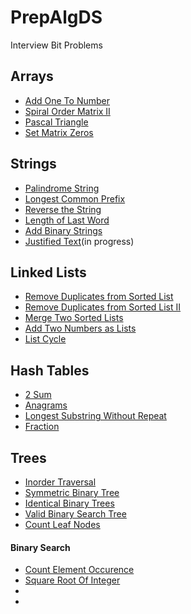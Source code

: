 # PrepAlgDS

Interview Bit Problems

## Arrays
- [Add One To Number](https://github.com/DeekshaPrabhakar/PrepAlgDS/blob/master/PrepAlgDS/Arrays/AddOneToNumber.cs)
- [Spiral Order Matrix II](https://github.com/DeekshaPrabhakar/PrepAlgDS/blob/master/PrepAlgDS/Arrays/SpiralOderII.cs)
- [Pascal Triangle](https://github.com/DeekshaPrabhakar/PrepAlgDS/blob/master/PrepAlgDS/Arrays/PascalTriangle.cs)
- [Set Matrix Zeros](https://github.com/DeekshaPrabhakar/PrepAlgDS/blob/master/PrepAlgDS/Arrays/SetMatrixZeros.cs) 

## Strings
- [Palindrome String](https://github.com/DeekshaPrabhakar/PrepAlgDS/blob/master/PrepAlgDS/Strings/PalindromeString.cs)
- [Longest Common Prefix](https://github.com/DeekshaPrabhakar/PrepAlgDS/blob/master/PrepAlgDS/Strings/LongestCommonPrefix.cs)
- [Reverse the String](https://github.com/DeekshaPrabhakar/PrepAlgDS/blob/master/PrepAlgDS/Strings/ReverseAString.cs)
- [Length of Last Word](https://github.com/DeekshaPrabhakar/PrepAlgDS/blob/master/PrepAlgDS/Strings/LastWordLength.cs)
- [Add Binary Strings](https://github.com/DeekshaPrabhakar/PrepAlgDS/blob/master/PrepAlgDS/Strings/AddBinaryStrings.cs)
- [Justified Text](https://github.com/DeekshaPrabhakar/PrepAlgDS/blob/master/PrepAlgDS/Strings/JustifyText.cs)(in progress)

## Linked Lists
- [Remove Duplicates from Sorted List](https://github.com/DeekshaPrabhakar/PrepAlgDS/blob/master/PrepAlgDS/LinkedLists/RemoveDuplicateSorted.cs)
- [Remove Duplicates from Sorted List II](https://github.com/DeekshaPrabhakar/PrepAlgDS/blob/master/PrepAlgDS/LinkedLists/RemoveDuplicateSortedII.cs)
- [Merge Two Sorted Lists](https://github.com/DeekshaPrabhakar/PrepAlgDS/blob/master/PrepAlgDS/LinkedLists/MergeSortedLists.cs)
- [Add Two Numbers as Lists](https://github.com/DeekshaPrabhakar/PrepAlgDS/blob/master/PrepAlgDS/LinkedLists/AddTwoNumbers.cs)
- [List Cycle](https://github.com/DeekshaPrabhakar/PrepAlgDS/blob/master/PrepAlgDS/LinkedLists/ListCycle.cs)

## Hash Tables
- [2 Sum](https://github.com/DeekshaPrabhakar/PrepAlgDS/blob/master/PrepAlgDS/HashTables/TwoSum.cs)
- [Anagrams](https://github.com/DeekshaPrabhakar/PrepAlgDS/blob/master/PrepAlgDS/HashTables/Anagram.cs)
- [Longest Substring Without Repeat](https://github.com/DeekshaPrabhakar/PrepAlgDS/blob/master/PrepAlgDS/HashTables/LongestSubstring.cs)
- [Fraction](https://github.com/DeekshaPrabhakar/PrepAlgDS/blob/master/PrepAlgDS/HashTables/Fraction.cs)

## Trees
- [Inorder Traversal](https://github.com/DeekshaPrabhakar/PrepAlgDS/blob/master/PrepAlgDS/Trees/InorderTraversal.cs)
- [Symmetric Binary Tree](https://github.com/DeekshaPrabhakar/PrepAlgDS/blob/master/PrepAlgDS/Trees/SymmetricBinaryTree.cs)
- [Identical Binary Trees](https://github.com/DeekshaPrabhakar/PrepAlgDS/blob/master/PrepAlgDS/Trees/IdenticalBinaryTrees.cs)
- [Valid Binary Search Tree](https://github.com/DeekshaPrabhakar/PrepAlgDS/blob/master/PrepAlgDS/BinarySearch/ValidBST.cs) 
- [Count Leaf Nodes](https://github.com/DeekshaPrabhakar/PrepAlgDS/blob/master/PrepAlgDS/Trees/CountLeafNodes.cs)
 
 #### Binary Search
 - [Count Element Occurence](https://github.com/DeekshaPrabhakar/PrepAlgDS/blob/master/PrepAlgDS/BinarySearch/CountOccurences.cs)
 - [Square Root Of Integer](https://github.com/DeekshaPrabhakar/PrepAlgDS/blob/master/PrepAlgDS/BinarySearch/SquareRoot.cs)
 - []()
 - []()
